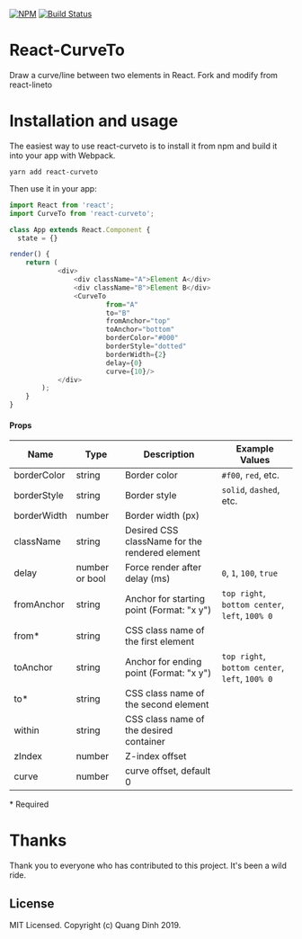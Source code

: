 [![NPM](https://img.shields.io/npm/v/react-curveto.svg)](https://www.npmjs.com/package/react-curveto)
[![Build Status](https://travis-ci.org/JedWatson/react-curveto.svg?branch=master)](https://travis-ci.org/JedWatson/react-curveto)

# React-CurveTo

Draw a curve/line between two elements in React.
Fork and modify from react-lineto

# Installation and usage

The easiest way to use react-curveto is to install it from npm and build it into your app with Webpack.

```
yarn add react-curveto
```

Then use it in your app:

```js
import React from 'react';
import CurveTo from 'react-curveto';

class App extends React.Component {
  state = {}

render() {
    return (
            <div>
                <div className="A">Element A</div>
                <div className="B">Element B</div>
                <CurveTo
                        from="A"
                        to="B"
                        fromAnchor="top"
                        toAnchor="bottom"
                        borderColor="#000"
                        borderStyle="dotted"
                        borderWidth={2}
                        delay={0}
                        curve={10}/>
            </div>
        );
    }
}
```
#### Props

| Name        | Type   | Description                                    | Example Values
| ----------- | ------ | ---------------------------------------------- | --------------
| borderColor | string | Border color                                   | `#f00`, `red`, etc.
| borderStyle | string | Border style                                   | `solid`, `dashed`, etc.
| borderWidth | number | Border width (px)                              |
| className   | string | Desired CSS className for the rendered element |
| delay       | number or bool | Force render after delay (ms)          | `0`, `1`, `100`, `true`
| fromAnchor  | string | Anchor for starting point (Format: "x y")      | `top right`, `bottom center`, `left`, `100% 0`
| from\*      | string | CSS class name of the first element            |
| toAnchor    | string | Anchor for ending point (Format: "x y")        | `top right`, `bottom center`, `left`, `100% 0`
| to\*        | string | CSS class name of the second element           |
| within      | string | CSS class name of the desired container        |
| zIndex      | number | Z-index offset                                 |
| curve       | number | curve offset, default 0                       |


\* Required

# Thanks

Thank you to everyone who has contributed to this project. It's been a wild ride.

## License

MIT Licensed. Copyright (c) Quang Dinh 2019.